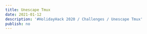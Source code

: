 ```yaml
---
title: Unescape Tmux
date: 2021-01-12
description: '#HolidayHack 2020 / Challenges / Unescape Tmux'
publish: no
---
```


